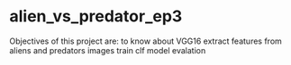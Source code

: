 # alien_vs_predator_ep3
Objectives of this project are:
    to know about VGG16
    extract features from aliens and predators images
    train clf model
    evalation